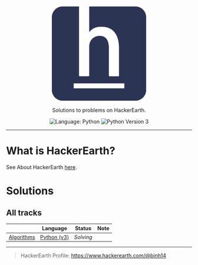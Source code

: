 <p align="center">
    <a href="https://www.hackerearth.com/">
        <img src="./hackerearth-brand.svg" alt="HackerEarth">
    </a>
</p>
<p align="center">
    Solutions to problems on HackerEarth.
</p>
<p align="center">
    <img alt="Language: Python" src="https://img.shields.io/badge/Language-Python-informational?style=flat-square">
    <img alt="Python Version 3" src="https://img.shields.io/badge/Python-3-informational?logo=Python&logoColor=ffd343&style=flat-square"/>
</p>

___

# What is HackerEarth?

See About HackerEarth [here](https://www.hackerearth.com/team/).

# Solutions

## All tracks

|                                      | Language                              | Status                    | Note                        |
|--------------------------------------|:-------------------------------------:|---------------------------|-----------------------------|
| [Algorithms](./Algorithms/README.md) | [Python (v3)](https://www.python.org) | _Solving_                 |                             |


---

> HackerEarth Profile: https://www.hackerearth.com/@binh14
